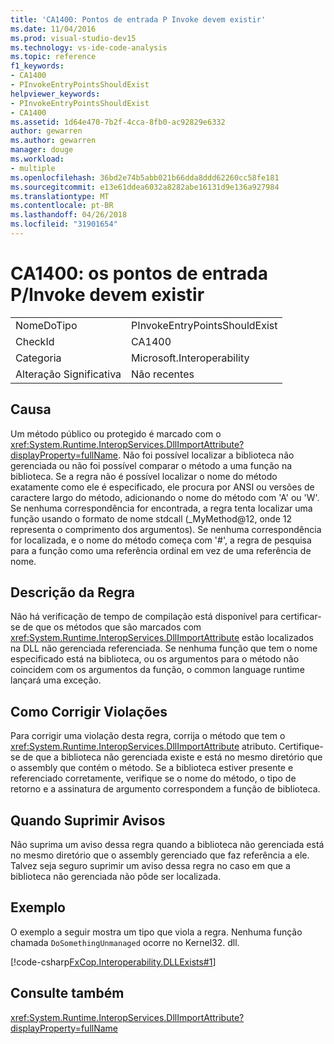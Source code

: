 ```yaml
---
title: 'CA1400: Pontos de entrada P Invoke devem existir'
ms.date: 11/04/2016
ms.prod: visual-studio-dev15
ms.technology: vs-ide-code-analysis
ms.topic: reference
f1_keywords:
- CA1400
- PInvokeEntryPointsShouldExist
helpviewer_keywords:
- PInvokeEntryPointsShouldExist
- CA1400
ms.assetid: 1d64e470-7b2f-4cca-8fb0-ac92829e6332
author: gewarren
ms.author: gewarren
manager: douge
ms.workload:
- multiple
ms.openlocfilehash: 36bd2e74b5abb021b66dda8ddd62260cc58fe181
ms.sourcegitcommit: e13e61ddea6032a8282abe16131d9e136a927984
ms.translationtype: MT
ms.contentlocale: pt-BR
ms.lasthandoff: 04/26/2018
ms.locfileid: "31901654"
---
```

# <a name="ca1400-pinvoke-entry-points-should-exist"></a>CA1400: os pontos de entrada P/Invoke devem existir
|||
|-|-|
|NomeDoTipo|PInvokeEntryPointsShouldExist|
|CheckId|CA1400|
|Categoria|Microsoft.Interoperability|
|Alteração Significativa|Não recentes|

## <a name="cause"></a>Causa
 Um método público ou protegido é marcado com o <xref:System.Runtime.InteropServices.DllImportAttribute?displayProperty=fullName>. Não foi possível localizar a biblioteca não gerenciada ou não foi possível comparar o método a uma função na biblioteca. Se a regra não é possível localizar o nome do método exatamente como ele é especificado, ele procura por ANSI ou versões de caractere largo do método, adicionando o nome do método com 'A' ou 'W'. Se nenhuma correspondência for encontrada, a regra tenta localizar uma função usando o formato de nome stdcall (_MyMethod@12, onde 12 representa o comprimento dos argumentos). Se nenhuma correspondência for localizada, e o nome do método começa com '#', a regra de pesquisa para a função como uma referência ordinal em vez de uma referência de nome.

## <a name="rule-description"></a>Descrição da Regra
 Não há verificação de tempo de compilação está disponível para certificar-se de que os métodos que são marcados com <xref:System.Runtime.InteropServices.DllImportAttribute> estão localizados na DLL não gerenciada referenciada. Se nenhuma função que tem o nome especificado está na biblioteca, ou os argumentos para o método não coincidem com os argumentos da função, o common language runtime lançará uma exceção.

## <a name="how-to-fix-violations"></a>Como Corrigir Violações
 Para corrigir uma violação desta regra, corrija o método que tem o <xref:System.Runtime.InteropServices.DllImportAttribute> atributo. Certifique-se de que a biblioteca não gerenciada existe e está no mesmo diretório que o assembly que contém o método. Se a biblioteca estiver presente e referenciado corretamente, verifique se o nome do método, o tipo de retorno e a assinatura de argumento correspondem a função de biblioteca.

## <a name="when-to-suppress-warnings"></a>Quando Suprimir Avisos
 Não suprima um aviso dessa regra quando a biblioteca não gerenciada está no mesmo diretório que o assembly gerenciado que faz referência a ele. Talvez seja seguro suprimir um aviso dessa regra no caso em que a biblioteca não gerenciada não pôde ser localizada.

## <a name="example"></a>Exemplo
 O exemplo a seguir mostra um tipo que viola a regra. Nenhuma função chamada `DoSomethingUnmanaged` ocorre no Kernel32. dll.

 [!code-csharp[FxCop.Interoperability.DLLExists#1](../code-quality/codesnippet/CSharp/ca1400-p-invoke-entry-points-should-exist_1.cs)]

## <a name="see-also"></a>Consulte também
 <xref:System.Runtime.InteropServices.DllImportAttribute?displayProperty=fullName>